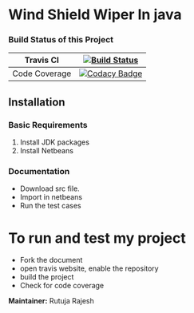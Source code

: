 # Wind Shield Wiper In java

### Build Status of this Project

 Travis CI   | [![Build Status](https://travis-ci.org/rutujar/wsw_java.svg?branch=master)](https://travis-ci.org/rutujar/wsw_java)
------------ | -------------
Code Coverage| [![Codacy Badge](https://api.codacy.com/project/badge/Grade/787f95bef04843af9d23bf24ebd0f9f3)](https://www.codacy.com/app/rutujar/wsw_java?utm_source=github.com&amp;utm_medium=referral&amp;utm_content=rutujar/wsw_java&amp;utm_campaign=Badge_Grade)

## Installation

### Basic Requirements

  1. Install JDK packages
  2. Install Netbeans
  
### Documentation

 * Download src file.
 * Import in netbeans
 * Run the test cases
 
# To run and test my project

*  Fork the document 
*  open travis website, enable the repository
*  build the project
*  Check for code coverage


**Maintainer:** Rutuja Rajesh
